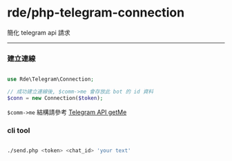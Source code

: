 # rde/php-telegram-connection

簡化 telegram api 請求

---

### 建立連線

```php

use Rde\Telegram\Connection;

// 成功建立連線後, $comm->me 會存放此 bot 的 id 資料
$conn = new Connection($token);

```

`$comm->me` 結構請參考 [Telegram API getMe]

### cli tool
```sh

./send.php <token> <chat_id> 'your text'

```

[Telegram API getMe]:https://core.telegram.org/bots/api#getme